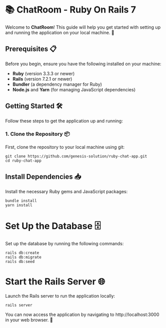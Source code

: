 # 📚 ChatRoom - Ruby On Rails 7 

Welcome to **ChatRoom**! This guide will help you get started with setting up and running the application on your local machine. 🚀

## Prerequisites 📋

Before you begin, ensure you have the following installed on your machine:

- **Ruby** (version 3.3.3 or newer)
- **Rails** (version 7.2.1 or newer)
- **Bundler** (a dependency manager for Ruby)
- **Node.js** and **Yarn** (for managing JavaScript dependencies)

## Getting Started 🛠

Follow these steps to get the application up and running:

### 1. Clone the Repository 📦

First, clone the repository to your local machine using git:

```
git clone https://github.com/genesis-solution/ruby-chat-app.git
cd ruby-chat-app
```
## Install Dependencies 📥

Install the necessary Ruby gems and JavaScript packages:

```
bundle install 
yarn install
```

# Set Up the Database 🗄

Set up the database by running the following commands:

```
rails db:create
rails db:migrate
rails db:seed
```

# Start the Rails Server 🌐
Launch the Rails server to run the application locally:

```
rails server
```

You can now access the application by navigating to http://localhost:3000 in your web browser. 🎉
